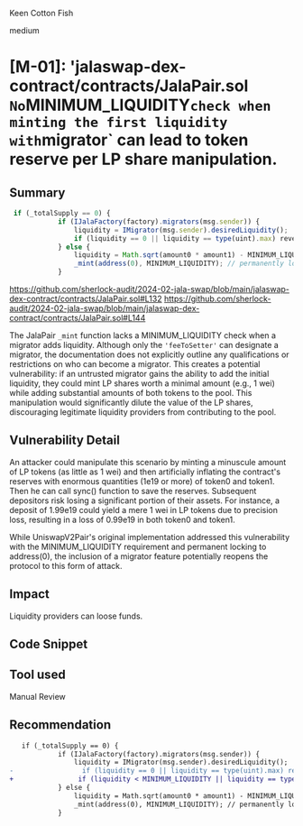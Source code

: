 Keen Cotton Fish

medium

# [M-01]: 'jalaswap-dex-contract/contracts/JalaPair.sol`  No `MINIMUM_LIQUIDITY` check when minting the first liquidity with `migrator` can lead to token reserve per LP share manipulation.

## Summary
```javascript
 if (_totalSupply == 0) {
            if (IJalaFactory(factory).migrators(msg.sender)) {
                liquidity = IMigrator(msg.sender).desiredLiquidity();
                if (liquidity == 0 || liquidity == type(uint).max) revert BadDesiredLiquidity();
            } else {
                liquidity = Math.sqrt(amount0 * amount1) - MINIMUM_LIQUIDITY;
                _mint(address(0), MINIMUM_LIQUIDITY); // permanently lock the first MINIMUM_LIQUIDITY tokens
            }
```
https://github.com/sherlock-audit/2024-02-jala-swap/blob/main/jalaswap-dex-contract/contracts/JalaPair.sol#L132
https://github.com/sherlock-audit/2024-02-jala-swap/blob/main/jalaswap-dex-contract/contracts/JalaPair.sol#L144

The JalaPair `_mint` function lacks a MINIMUM_LIQUIDITY check when a migrator adds liquidity. Although only the `'feeToSetter'` can designate a migrator, the documentation does not explicitly outline any qualifications or restrictions on who can become a migrator. This creates a potential vulnerability: if an untrusted migrator gains the ability to add the initial liquidity, they could mint LP shares worth a minimal amount (e.g., 1 wei) while adding substantial amounts of both tokens to the pool.  This manipulation would significantly dilute the value of the LP shares,  discouraging legitimate liquidity providers from contributing to the pool.

## Vulnerability Detail

An attacker could manipulate this scenario by minting a minuscule amount of LP tokens (as little as 1 wei) and then artificially inflating the contract's reserves with enormous quantities (1e19 or more) of token0  and token1. Then he can call sync() function to save the reserves. Subsequent depositors risk losing a significant portion of their assets.  For instance,  a deposit of 1.99e19 could yield a mere 1 wei in LP tokens due to precision loss, resulting in a loss of 0.99e19 in both token0 and token1.

While UniswapV2Pair's original implementation addressed this vulnerability with the MINIMUM_LIQUIDITY requirement and permanent locking to address(0),  the inclusion of a migrator feature potentially reopens the protocol to this form of attack.

## Impact
Liquidity providers can loose funds.

## Code Snippet

## Tool used

Manual Review

## Recommendation

```diff
   if (_totalSupply == 0) {
            if (IJalaFactory(factory).migrators(msg.sender)) {
                liquidity = IMigrator(msg.sender).desiredLiquidity();
-                 if (liquidity == 0 || liquidity == type(uint).max) revert BadDesiredLiquidity();
+                if (liquidity < MINIMUM_LIQUIDITY || liquidity == type(uint).max) revert BadDesiredLiquidity();
            } else {
                liquidity = Math.sqrt(amount0 * amount1) - MINIMUM_LIQUIDITY;
                _mint(address(0), MINIMUM_LIQUIDITY); // permanently lock the first MINIMUM_LIQUIDITY tokens
            }

```
